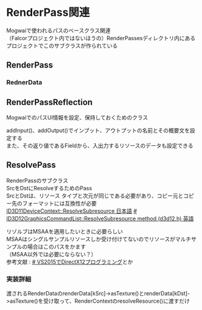 # RenderPass関連

Mogwaiで使われるパスのベースクラス関連  
（Falcorプロジェクト内ではないほうの）RenderPassesディレクトリ内にあるプロジェクトでこのサブクラスが作られている  

## RenderPass


### RednerData


## RenderPassReflection
MogwaiでのパスUI情報を設定、保持しておくためのクラス  

addInput()、addOutput()でインプット、アウトプットの名前とその概要文を設定する  
また、その返り値であるFieldから、入出力するリソースのデータも設定できる  



## ResolvePass
RenderPassのサブクラス  
SrcをDstにResolveするためのPass  
SrcとDstは、リソース タイプと次元が同じである必要があり、コピー元とコピー先のフォーマットには互換性が必要  
[ID3D11DeviceContext::ResolveSubresource 日本語](https://docs.microsoft.com/ja-jp/previous-versions/direct-x/ee419733(v=vs.85))
[# ID3D12GraphicsCommandList::ResolveSubresource method (d3d12.h) 英語](https://docs.microsoft.com/en-us/windows/win32/api/d3d12/nf-d3d12-id3d12graphicscommandlist-resolvesubresource)

リゾルブはMSAAを適用したいときに必要らしい  
MSAAはシングルサンプルリソースしか受け付けてないのでリソースがマルチサンプルの場合はこのパスをかます  
（MSAA以外では必要にならない？）  
参考文献 : [# VS2015でDirectX12プログラミング](https://zerogram.info/?p=1746)とか

### 実装詳細
渡されるRenderDataのrenderData[kSrc]->asTexture()とrenderData[kDst]->asTexture()を受け取って、RenderContextのresolveResource()に渡すだけ  


<!--stackedit_data:
eyJoaXN0b3J5IjpbLTQ5Mjg4MDA0OCwtNTYxMDczODIyLC0xMj
IxNDYyNDM1LDE0NTY5NDA0NjksLTE3OTg4ODA5MjAsLTE0ODE3
NzI5ODEsMTM4MDM1NTM0NCw0NDMxMTA4NzYsMTcwNTg5NDIzNi
wyMzg1MjUwMCw3Njg4NDg4MzUsLTI2NzAzODMwOSw3MzA5OTgx
MTZdfQ==
-->